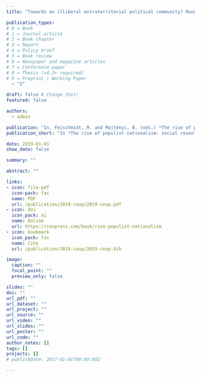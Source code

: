 ```yaml
---
title: "Towards an illiberal extraterritorial political community? Hungary’s ‘Simplified Naturalisation’ and its ramification"

publication_types:
# 0 = Book
# 1 = Journal article
# 2 = Book chapter
# 3 = Report
# 4 = Policy brief
# 5 = Book review
# 6 = Newspaper and magazine articles
# 7 = Conference paper
# 8 = Thesis (v4.2+ required)
# 9 = Preprint / Working Paper
  - "2"

draft: false # Change this!
featured: false

authors:
  - admin

publication: "In. Feischmidt, M. and Majtényi, B. (eds.) *The rise of populist nationalism: social resentments and capturing the constitution in Hungary*. Budapest and New York: Central European University Press, pp. 105–142"
publication_short: "In *The rise of populist nationalism: social resentments and capturing the constitution in Hungary*, pp. 105–142"

date: 2019-01-01
show_date: false

summary: ""

abstract: ""

links:
- icon: file-pdf
  icon-pack: fas
  name: PDF
  url: /publication/2019-ceup/2019-ceup.pdf
- icon: doi
  icon_pack: ai
  name: Online
  url: https://ceupress.com/book/rise-populist-nationalism
- icon: bookmark
  icon_pack: fas
  name: Cite
  url: /publication/2019-ceup/2019-ceup.bib

image:
  caption: ""
  focal_point: ""
  preview_only: false

slides: ""
doi: ""
url_pdf: ""
url_dataset: ""
url_project: ""
url_source: ""
url_video: ""
url_slides: ""
url_poster: ""
url_code: ""
author_notes: []
tags: []
projects: []
# publishDate: 2017-01-01T00:00:00Z

---
```

